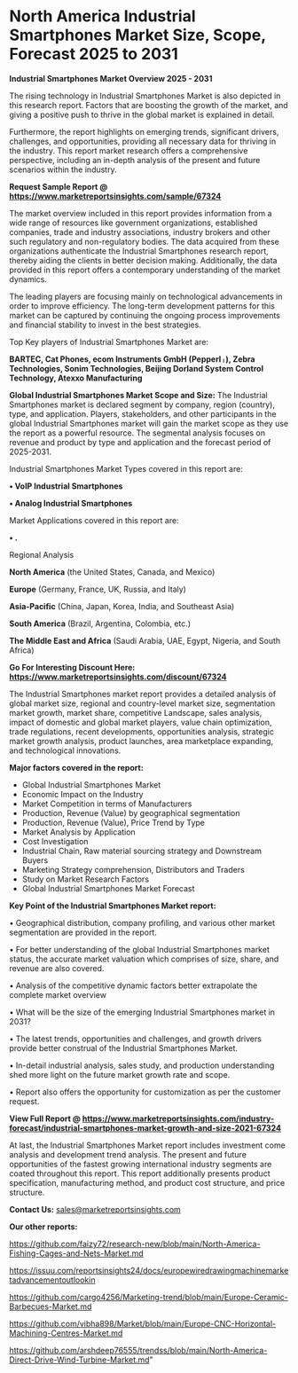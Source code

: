 # North America Industrial Smartphones Market Size, Scope, Forecast 2025 to 2031

<Strong> Industrial Smartphones Market Overview 2025 - 2031</strong>

The rising technology in Industrial Smartphones Market is also depicted in this research report. Factors that are boosting the growth of the market, and giving a positive push to thrive in the global market is explained in detail.

Furthermore, the report highlights on emerging trends, significant drivers, challenges, and opportunities, providing all necessary data for thriving in the industry. This report market research offers a comprehensive perspective, including an in-depth analysis of the present and future scenarios within the industry.

<strong>Request Sample Report @ <a href=https://www.marketreportsinsights.com/sample/67324>https://www.marketreportsinsights.com/sample/67324</a></strong>

The market overview included in this report provides information from a wide range of resources like government organizations, established companies, trade and industry associations, industry brokers and other such regulatory and non-regulatory bodies. The data acquired from these organizations authenticate the Industrial Smartphones research report, thereby aiding the clients in better decision making. Additionally, the data provided in this report offers a contemporary understanding of the market dynamics.

The leading players are focusing mainly on technological advancements in order to improve efficiency. The long-term development patterns for this market can be captured by continuing the ongoing process improvements and financial stability to invest in the best strategies.

Top Key players of Industrial Smartphones Market are:

<strong>BARTEC, Cat Phones, ecom Instruments GmbH (Pepperlᛧ), Zebra Technologies, Sonim Technologies, Beijing Dorland System Control Technology, Atexxo Manufacturing</strong>

<strong><b>Global Industrial Smartphones Market Scope and Size:</b></strong>
The Industrial Smartphones market is declared segment by company, region (country), type, and application. Players, stakeholders, and other participants in the global Industrial Smartphones market will gain the market scope as they use the report as a powerful resource. The segmental analysis focuses on revenue and product by type and application and the forecast period of 2025-2031.

Industrial Smartphones Market Types covered in this report are:

<strong>• VoIP Industrial Smartphones

• Analog Industrial Smartphones</strong>

Market Applications covered in this report are:

<strong>• .</strong> 

Regional Analysis

<strong>North America</strong> (the United States, Canada, and Mexico)

<strong>Europe</strong> (Germany, France, UK, Russia, and Italy)

<strong>Asia-Pacific</strong> (China, Japan, Korea, India, and Southeast Asia)

<strong>South America</strong> (Brazil, Argentina, Colombia, etc.)

<strong>The Middle East and Africa</strong> (Saudi Arabia, UAE, Egypt, Nigeria, and South Africa)

<strong>Go For Interesting Discount Here: <a href=https://www.marketreportsinsights.com/discount/67324>https://www.marketreportsinsights.com/discount/67324</a></strong>

The Industrial Smartphones market report provides a detailed analysis of global market size, regional and country-level market size, segmentation market growth, market share, competitive Landscape, sales analysis, impact of domestic and global market players, value chain optimization, trade regulations, recent developments, opportunities analysis, strategic market growth analysis, product launches, area marketplace expanding, and technological innovations.

<strong><b>Major factors covered in the report:</b></strong>
<ul>
  <li>Global Industrial Smartphones Market </li>
  <li>Economic Impact on the Industry</li>
  <li>Market Competition in terms of Manufacturers</li>
  <li>Production, Revenue (Value) by geographical segmentation</li>
  <li>Production, Revenue (Value), Price Trend by Type</li>
  <li>Market Analysis by Application</li>
  <li>Cost Investigation</li>
  <li>Industrial Chain, Raw material sourcing strategy and Downstream Buyers</li>
  <li>Marketing Strategy comprehension, Distributors and Traders</li>
  <li>Study on Market Research Factors</li>
  <li>Global Industrial Smartphones Market Forecast</li>
</ul>

<strong><b>Key Point of the Industrial Smartphones Market report:</b></strong>

• Geographical distribution, company profiling, and various other market segmentation are provided in the report.

• For better understanding of the global Industrial Smartphones market status, the accurate market valuation which comprises of size, share, and revenue are also covered.

• Analysis of the competitive dynamic factors better extrapolate the complete market overview

• What will be the size of the emerging Industrial Smartphones market in 2031?

• The latest trends, opportunities and challenges, and growth drivers provide better construal of the Industrial Smartphones Market.

• In-detail industrial analysis, sales study, and production understanding shed more light on the future market growth rate and scope.

• Report also offers the opportunity for customization as per the customer request.

<strong><b>View Full Report @ <a href=https://www.marketreportsinsights.com/industry-forecast/industrial-smartphones-market-growth-and-size-2021-67324>https://www.marketreportsinsights.com/industry-forecast/industrial-smartphones-market-growth-and-size-2021-67324</a></b></strong>


At last, the Industrial Smartphones Market report includes investment come analysis and development trend analysis. The present and future opportunities of the fastest growing international industry segments are coated throughout this report. This report additionally presents product specification, manufacturing method, and product cost structure, and price structure.

<strong>Contact Us:</strong>
sales@marketreportsinsights.com

<strong>Our other reports:</strong>

<a href=https://github.com/faizy72/research-new/blob/main/North-America-Fishing-Cages-and-Nets-Market.md>https://github.com/faizy72/research-new/blob/main/North-America-Fishing-Cages-and-Nets-Market.md</a>

<a href=https://issuu.com/reportsinsights24/docs/europewiredrawingmachinemarketadvancementoutlookin>https://issuu.com/reportsinsights24/docs/europewiredrawingmachinemarketadvancementoutlookin</a>

<a href=https://github.com/cargo4256/Marketing-trend/blob/main/Europe-Ceramic-Barbecues-Market.md>https://github.com/cargo4256/Marketing-trend/blob/main/Europe-Ceramic-Barbecues-Market.md</a>

<a href=https://github.com/vibha898/Market/blob/main/Europe-CNC-Horizontal-Machining-Centres-Market.md>https://github.com/vibha898/Market/blob/main/Europe-CNC-Horizontal-Machining-Centres-Market.md</a>

<a href=https://github.com/arshdeep76555/trendss/blob/main/North-America-Direct-Drive-Wind-Turbine-Market.md>https://github.com/arshdeep76555/trendss/blob/main/North-America-Direct-Drive-Wind-Turbine-Market.md</a>"
